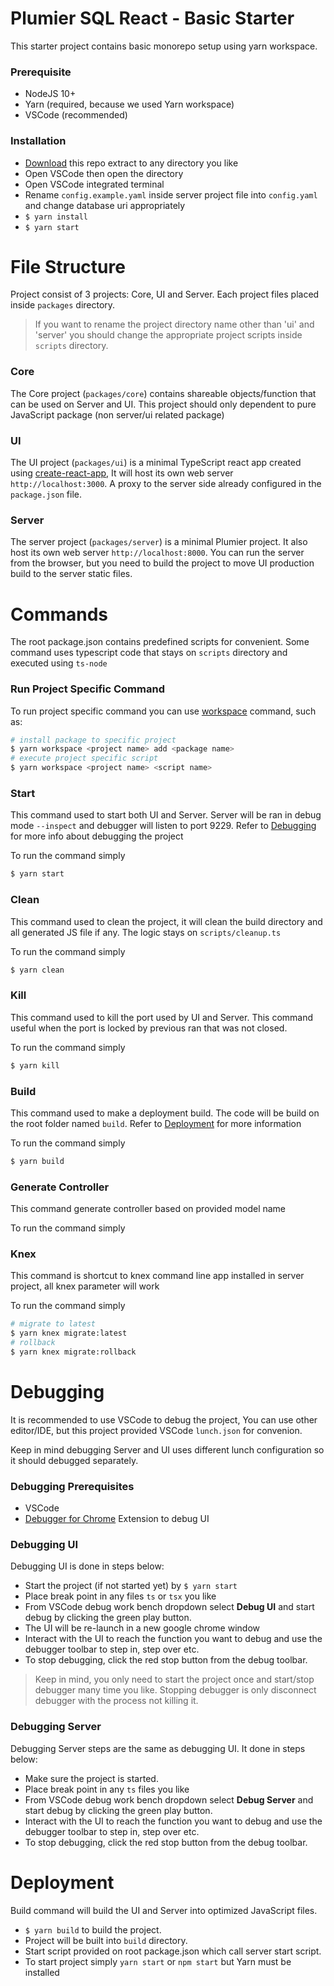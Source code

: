 # Plumier SQL React - Basic Starter
This starter project contains basic monorepo setup using yarn workspace. 

### Prerequisite
* NodeJS 10+
* Yarn (required, because we used Yarn workspace)
* VSCode (recommended)

### Installation
* [Download](https://codeload.github.com/ktutnik/plumier-sql-react-starter/zip/master) this repo extract to any directory you like
* Open VSCode then open the directory
* Open VSCode integrated terminal
* Rename `config.example.yaml` inside server project file into `config.yaml` and change database uri appropriately
* `$ yarn install` 
* `$ yarn start` 

# File Structure 
Project consist of 3 projects: Core, UI and Server. Each project files placed inside `packages` directory.
> If you want to rename the project directory name other than 'ui' and 'server' you should change the appropriate 
> project scripts inside `scripts` directory.

### Core 
The Core project (`packages/core`) contains shareable objects/function that can be used on Server and UI. This project should only dependent to pure JavaScript package (non server/ui related package)

### UI
The UI project (`packages/ui`) is a minimal TypeScript react app created using  [create-react-app](https://facebook.github.io/create-react-app/), It will host its own web server `http://localhost:3000`. A proxy to the server side already configured in the `package.json` file.

### Server
The server project (`packages/server`) is a minimal Plumier project. It also host its own web server `http://localhost:8000`. You can run the server from the browser, but you need to build the project to move UI production build to the server static files. 

# Commands
The root package.json contains predefined scripts for convenient. Some command uses typescript code that stays on `scripts` directory and executed using `ts-node` 

### Run Project Specific Command
To run project specific command you can use [workspace](https://yarnpkg.com/lang/en/docs/cli/workspace/) command, such as:

```bash
# install package to specific project
$ yarn workspace <project name> add <package name>
# execute project specific script
$ yarn workspace <project name> <script name>
```

### Start
This command used to start both UI and Server. Server will be ran in debug mode `--inspect` and debugger will listen to port 9229. Refer to [Debugging](#debugging) for more info about debugging the project

To run the command simply 

```bash
$ yarn start
```

### Clean
This command used to clean the project, it will clean the build directory and all generated JS file if any. The logic stays on `scripts/cleanup.ts` 

To run the command simply 

```bash
$ yarn clean
```

### Kill 
This command used to kill the port used by UI and Server. This command useful when the port is locked by previous ran that was not closed. 

To run the command simply 

```bash
$ yarn kill
```

### Build
This command used to make a deployment build. The code will be build on the root folder named `build`.  Refer to [Deployment](#deployment) for more information

To run the command simply 

```bash
$ yarn build
```

### Generate Controller
This command generate controller based on provided model name

To run the command simply


### Knex
This command is shortcut to knex command line app installed in server project, all knex parameter will work

To run the command simply

```bash
# migrate to latest
$ yarn knex migrate:latest
# rollback
$ yarn knex migrate:rollback
```

# Debugging
It is recommended to use VSCode to debug the project, You can use other editor/IDE, but this project provided VSCode `lunch.json` for convenion.

Keep in mind debugging Server and UI uses different lunch configuration so it should debugged separately. 

### Debugging Prerequisites
* VSCode
* [Debugger for Chrome](https://marketplace.visualstudio.com/items?itemName=msjsdiag.debugger-for-chrome) Extension to debug UI

### Debugging UI
Debugging UI is done in steps below:
* Start the project (if not started yet) by `$ yarn start` 
* Place break point in any files `ts` or `tsx` you like 
* From VSCode debug work bench dropdown select **Debug UI** and start debug by clicking the green play button.
* The UI will be re-launch in a new google chrome window
* Interact with the UI to reach the function you want to debug and use the debugger toolbar to step in, step over etc.
* To stop debugging, click the red stop button from the debug toolbar. 
  
> Keep in mind, you only need to start the project once and start/stop debugger many time you like. Stopping debugger is only disconnect debugger with the process not killing it.

### Debugging Server
Debugging Server steps are the same as debugging UI. It done in steps below:
* Make sure the project is started. 
* Place break point in any `ts` files you like 
* From VSCode debug work bench dropdown select **Debug Server** and start debug by clicking the green play button.
* Interact with the UI to reach the function you want to debug and use the debugger toolbar to step in, step over etc.
* To stop debugging, click the red stop button from the debug toolbar. 

# Deployment
Build command will build the UI and Server into optimized JavaScript files. 
* `$ yarn build` to build the project.
* Project will be built into `build` directory.
* Start script provided on root package.json which call server start script.
* To start project simply `yarn start` or `npm start` but Yarn must be installed
